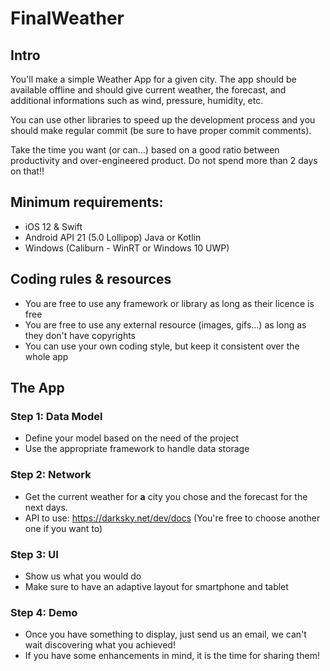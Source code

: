 # FinalWeather

## Intro
You'll make a simple Weather App for a given city. The app should be available offline and should give current weather, the forecast, and additional informations such as wind, pressure, humidity, etc. 

You can use other libraries to speed up the development process and you should make regular commit (be sure to have proper commit comments).

Take the time you want (or can…) based on a good ratio between productivity and over-engineered product. Do not spend more than 2 days on that!!

## Minimum requirements:
- iOS 12 & Swift
- Android API 21 (5.0 Lollipop) Java or Kotlin
- Windows (Caliburn - WinRT or Windows 10 UWP)

## Coding rules & resources
- You are free to use any framework or library as long as their licence is free
- You are free to use any external resource (images, gifs...) as long as they don't have copyrights
- You can use your own coding style, but keep it consistent over the whole app

## The App
### Step 1: Data Model
- Define your model based on the need of the project
- Use the appropriate framework to handle data storage

### Step 2: Network
- Get the current weather for **a** city you chose and the forecast for the next days. 
- API to use: https://darksky.net/dev/docs (You're free to choose another one if you want to)

### Step 3: UI
- Show us what you would do
- Make sure to have an adaptive layout for smartphone and tablet

### Step 4: Demo
- Once you have something to display, just send us an email, we can't wait discovering what you achieved!
- If you have some enhancements in mind, it is the time for sharing them!

